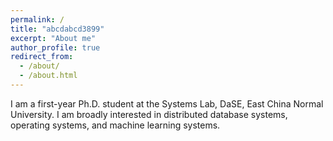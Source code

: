 ```yaml
---
permalink: /
title: "abcdabcd3899"
excerpt: "About me"
author_profile: true
redirect_from:
  - /about/
  - /about.html
---
```


I am a first-year Ph.D. student at the Systems Lab, DaSE, East China Normal University. I am broadly interested in distributed database systems, operating systems, and machine learning systems.
